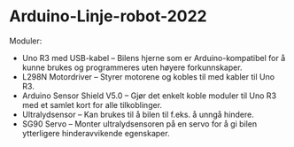 # Arduino-Linje-robot-2022

Moduler:
*   Uno R3 med USB-kabel – Bilens hjerne som er Arduino-kompatibel for å kunne brukes og programmeres uten høyere forkunnskaper.
*   L298N Motordriver – Styrer motorene og kobles til med kabler til Uno R3.
*   Arduino Sensor Shield V5.0 – Gjør det enkelt koble moduler til Uno R3 med et samlet kort for alle tilkoblinger.
*   Ultralydsensor – Kan brukes til å bilen til f.eks. å unngå hindere.
*   SG90 Servo – Monter ultralydsensoren på en servo for å gi bilen ytterligere hinderavvikende egenskaper.

